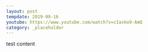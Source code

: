 ```yaml
---
layout: post
tempdate: 2019-09-16
youtube: https://www.youtube.com/watch?v=cIasko9-AmQ
category: _placeholder
---
```

test content
